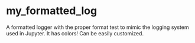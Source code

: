 # my_formatted_log
A formatted logger with the proper format test to mimic the logging system used in Jupyter. It has colors! Can be easily customized.

